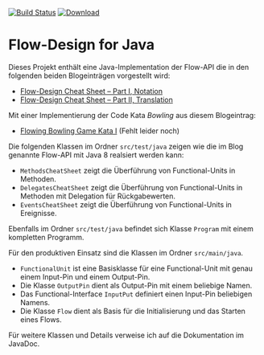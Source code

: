 [![Build Status](https://travis-ci.org/falkoschumann/java-flowdesign.svg?branch=develop)](https://travis-ci.org/falkoschumann/java-flowdesign)
[![Download](https://api.bintray.com/packages/falkoschumann/maven/java-flowdesign/images/download.svg)](https://bintray.com/falkoschumann/maven/java-flowdesign)


Flow-Design for Java
====================

Dieses Projekt enthält eine Java-Implementation der Flow-API die in den
folgenden beiden Blogeinträgen vorgestellt wird:

  - [Flow-Design Cheat Sheet – Part I, Notation][1]
  - [Flow-Design Cheat Sheet – Part II, Translation][2]

Mit einer Implementierung der Code Kata *Bowling* aus diesem Blogeintrag:

  - [Flowing Bowling Game Kata I][3] (Fehlt leider noch)

Die folgenden Klassen im Ordner `src/test/java` zeigen wie die im Blog genannte
Flow-API mit Java 8 realsiert werden kann:

  - `MethodsCheatSheet` zeigt die Überführung von Functional-Units in Methoden.
  - `DelegatesCheatSheet` zeigt die Überführung von Functional-Units in Methoden
    mit Delegation für Rückgabewerten.
  - `EventsCheatSheet` zeigt die Überführung von Functional-Units in Ereignisse.

Ebenfalls im Ordner `src/test/java` befindet sich Klasse `Program` mit einem
kompletten Programm.

Für den produktiven Einsatz sind die Klassen im Ordner `src/main/java`.

  - `FunctionalUnit` ist eine Basisklasse für eine Functional-Unit mit genau
    einem Input-Pin und einem Output-Pin.
  - Die Klasse `OutputPin` dient als Output-Pin mit einem beliebige Namen.
  - Das Functional-Interface `InputPut` definiert einen Input-Pin beliebigen
    Namens.
  - Die Klasse `Flow` dient als Basis für die Initialisierung und das Starten
    eines Flows.

Für weitere Klassen und Details verweise ich auf die Dokumentation im JavaDoc.


[1]: http://geekswithblogs.net/theArchitectsNapkin/archive/2011/03/19/flow-design-cheat-sheet-ndash-part-i-notation.aspx
[2]: http://geekswithblogs.net/theArchitectsNapkin/archive/2011/03/20/flow-design-cheat-sheet-ndash-part-ii-translation.aspx
[3]: http://geekswithblogs.net/theArchitectsNapkin/archive/2011/07/05/flowing-bowling-game-kata-i.aspx
